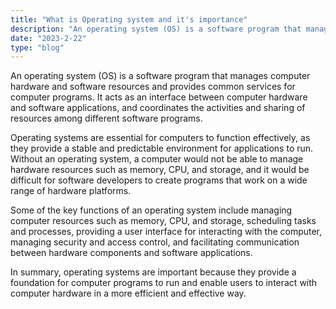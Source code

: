 ```yaml
---
title: "What is Operating system and it's importance"
description: "An operating system (OS) is a software program that manages computer hardware and software resources and provides common services for computer programs. It acts as an interface between computer hardware and software applications, and coordinates the activities and sharing of resources among different software programs."
date: "2023-2-22"
type: "blog"
---
```

An operating system (OS) is a software program that manages computer hardware and software resources and provides common services for computer programs. It acts as an interface between computer hardware and software applications, and coordinates the activities and sharing of resources among different software programs.

Operating systems are essential for computers to function effectively, as they provide a stable and predictable environment for applications to run. Without an operating system, a computer would not be able to manage hardware resources such as memory, CPU, and storage, and it would be difficult for software developers to create programs that work on a wide range of hardware platforms.

Some of the key functions of an operating system include managing computer resources such as memory, CPU, and storage, scheduling tasks and processes, providing a user interface for interacting with the computer, managing security and access control, and facilitating communication between hardware components and software applications.

In summary, operating systems are important because they provide a foundation for computer programs to run and enable users to interact with computer hardware in a more efficient and effective way.